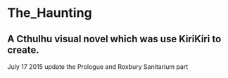 # The_Haunting
A Cthulhu visual novel which was use KiriKiri to create.
--------------------------------------------------
July 17 2015
update the Prologue and Roxbury Sanitarium part
